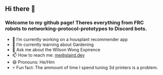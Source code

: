 ## Hi there 👋
### Welcome to my github page! Theres everything from FRC robots to networking-protocol-prototypes to Discord bots.

- 🔭 I’m currently working on a housplant recommender app
- 🌱 I’m currently learning about Gardening
- 💬 Ask me about the Wilson Wong Expirence
- 📫 How to reach me: me@slaird.dev
- 😄 Pronouns: He/Him
- ⚡ Fun fact: The ammount of time I spend tuning 3d printers is a problem.

<!--
**daggerwolf45/daggerwolf45** is a ✨ _special_ ✨ repository because its `README.md` (this file) appears on your GitHub profile.

Here are some ideas to get you started:

- 🔭 I’m currently working on ...
- 🌱 I’m currently learning ...
- 👯 I’m looking to collaborate on ...
- 🤔 I’m looking for help with ...
- 💬 Ask me about ...
- 📫 How to reach me: ...
- 😄 Pronouns: ...
- ⚡ Fun fact: ...
-->

